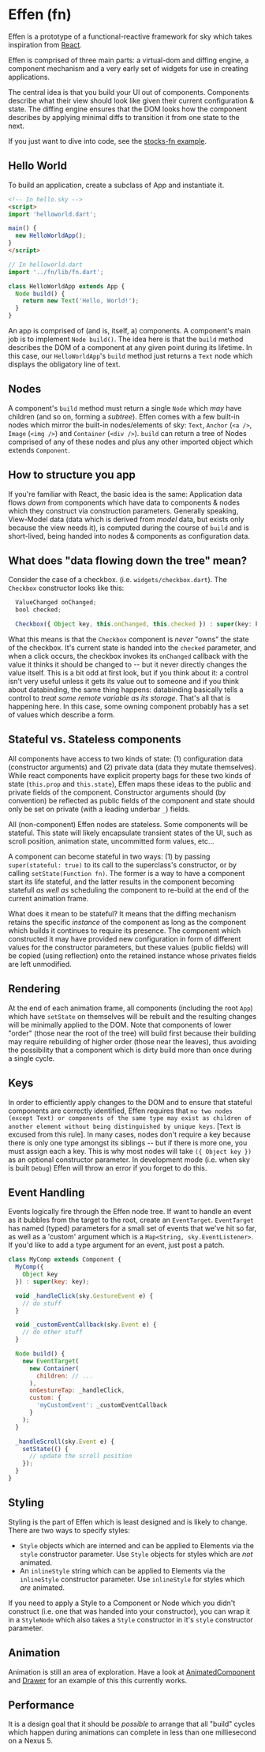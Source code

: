 Effen (fn)
===

Effen is a prototype of a functional-reactive framework for sky which takes inspiration from [React](http://facebook.github.io/react/).

Effen is comprised of three main parts: a virtual-dom and diffing engine, a component mechanism and a very early set of widgets for use in creating applications.

The central idea is that you build your UI out of components. Components describe what their view should look like given their current configuration & state. The diffing engine ensures that the DOM looks how the component describes by applying minimal diffs to transition it from one state to the next.

If you just want to dive into code, see the [stocks-fn example](../examples/stocks-fn).


Hello World
-----------

To build an application, create a subclass of App and instantiate it.

```HTML
<!-- In hello.sky -->
<script>
import 'helloworld.dart';

main() {
  new HelloWorldApp();
}
</script>
```

```JavaScript
// In helloworld.dart
import '../fn/lib/fn.dart';

class HelloWorldApp extends App {
  Node build() {
    return new Text('Hello, World!');
  }
}
```
An app is comprised of (and is, itself, a) components. A component's main job is to implement `Node build()`. The idea here is that the `build` method describes the DOM of a component at any given point during its lifetime. In this case, our `HelloWorldApp`'s `build` method just returns a `Text` node which displays the obligatory line of text.

Nodes
-----
A component's `build` method must return a single `Node` which *may* have children (and so on, forming a *subtree*). Effen comes with a few built-in nodes which mirror the built-in nodes/elements of sky: `Text`, `Anchor` (`<a />`, `Image` (`<img />`) and `Container` (`<div />`). `build` can return a tree of Nodes comprised of any of these nodes and plus any other imported object which extends `Component`.

How to structure you app
------------------------
If you're familiar with React, the basic idea is the same: Application data flows *down* from components which have data to components & nodes which they construct via construction parameters. Generally speaking, View-Model data (data which is derived from *model* data, but exists only because the view needs it), is computed during the course of `build` and is short-lived, being handed into nodes & components as configuration data.

What does "data flowing down the tree" mean?
--------------------------------------------
Consider the case of a checkbox. (i.e. `widgets/checkbox.dart`). The `Checkbox` constructor looks like this:

```JavaScript
  ValueChanged onChanged;
  bool checked;

  Checkbox({ Object key, this.onChanged, this.checked }) : super(key: key);
```

What this means is that the `Checkbox` component is *never* "owns" the state of the checkbox. It's current state is handed into the `checked` parameter, and when a click occurs, the checkbox invokes its `onChanged` callback with the value it thinks it should be changed to -- but it never directly changes the value itself. This is a bit odd at first look, but if you think about it: a control isn't very useful unless it gets its value out to someone and if you think about databinding, the same thing happens: databinding basically tells a control to *treat some remote variable as its storage*. That's all that is happening here. In this case, some owning component probably has a set of values which describe a form.

Stateful vs. Stateless components
---------------------------------
All components have access to two kinds of state: (1) configuration data (constructor arguments) and (2) private data (data they mutate themselves). While react components have explicit property bags for these two kinds of state (`this.prop` and `this.state`), Effen maps these ideas to the public and private fields of the component. Constructor arguments should (by convention) be reflected as public fields of the component and state should only be set on private (with a leading underbar `_`) fields.

All (non-component) Effen nodes are stateless. Some components will be stateful. This state will likely encapsulate transient states of the UI, such as scroll position, animation state, uncommitted form values, etc...

A component can become stateful in two ways: (1) by passing `super(stateful: true)` to its call to the superclass's constructor, or by calling `setState(Function fn)`. The former is a way to have a component start its life stateful, and the latter results in the component becoming statefull *as well as* scheduling the component to re-build at the end of the current animation frame.

What does it mean to be stateful? It means that the diffing mechanism retains the specific *instance* of the component as long as the component which builds it continues to require its presence. The component which constructed it may have provided new configuration in form of different values for the constructor parameters, but these values (public fields) will be copied (using reflection) onto the retained instance whose privates fields are left unmodified.

Rendering
---------
At the end of each animation frame, all components (including the root `App`) which have `setState` on themselves will be rebuilt and the resulting changes will be minimally applied to the DOM. Note that components of lower "order" (those near the root of the tree) will build first because their building may require rebuilding of higher order (those near the leaves), thus avoiding the possibility that a component which is dirty build more than once during a single cycle.

Keys
----
In order to efficiently apply changes to the DOM and to ensure that stateful components are correctly identified, Effen requires that `no two nodes (except Text) or components of the same type may exist as children of another element without being distinguished by unique keys`. [`Text` is excused from this rule]. In many cases, nodes don't require a key because there is only one type amongst its siblings -- but if there is more one, you must assign each a key. This is why most nodes will take `({ Object key })` as an optional constructor parameter. In development mode (i.e. when sky is built `Debug`) Effen will throw an error if you forget to do this.

Event Handling
--------------
Events logically fire through the Effen node tree. If want to handle an event as it bubbles from the target to the root, create an `EventTarget`. `EventTarget` has named (typed) parameters for a small set of events that we've hit so far, as well as a 'custom' argument which is a `Map<String, sky.EventListener>`. If you'd like to add a type argument for an event, just post a patch.

```JavaScript
class MyComp extends Component {
  MyComp({
    Object key
  }) : super(key: key);

  void _handleClick(sky.GestureEvent e) {
    // do stuff
  }

  void _customEventCallback(sky.Event e) {
    // do other stuff
  }

  Node build() {
    new EventTarget(
      new Container(
        children: // ...
      ),
      onGestureTap: _handleClick,
      custom: {
        'myCustomEvent': _customEventCallback
      }
    );
  }

  _handleScroll(sky.Event e) {
    setState(() {
      // update the scroll position
    });
  }
}
```


Styling
-------
Styling is the part of Effen which is least designed and is likely to change. There are two ways to specify styles:

  * `Style` objects which are interned and can be applied to Elements via the `style` constructor parameter. Use `Style` objects for styles which are *not* animated.
  * An `inlineStyle` string which can be applied to Elements via the `inlineStyle` constructor parameter.  Use `inlineStyle` for styles which *are* animated.
  
If you need to apply a Style to a Component or Node which you didn't construct (i.e. one that was handed into your constructor), you can wrap it in a `StyleNode` which also takes a `Style` constructor in it's `style` constructor parameter.

Animation
---------
Animation is still an area of exploration. Have a look at [AnimatedComponent](components/animated_component.dart) and [Drawer](components/drawer.dart) for an example of this this currently works.

Performance
-----------
It is a design goal that it should be *possible* to arrange that all "build" cycles which happen during animations can complete in less than one milliesecond on a Nexus 5.


